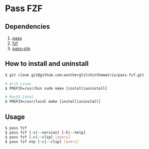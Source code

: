 # Pass FZF

## Dependencies
1. [pass](https://www.passwordstore.org/)
2. [fzf](https://github.com/junegunn/fzf)
3. [pass-otp](https://github.com/tadfisher/pass-otp)

## How to install and uninstall
```bash
$ git clone git@github.com:anotherglitchinthematrix/pass-fzf.git

# Arch Linux
$ PREFIX=/usr/bin sudo make [install|uninstall]

# MacOS Intel
$ PREFIX=/usr/local make [install|uninstall]
```

## Usage
```bash
$ pass fzf
$ pass fzf [-v|--version] [-h|--help]
$ pass fzf [-c|--clip] [query]
$ pass fzf otp [-c|--clip] [query]
```
